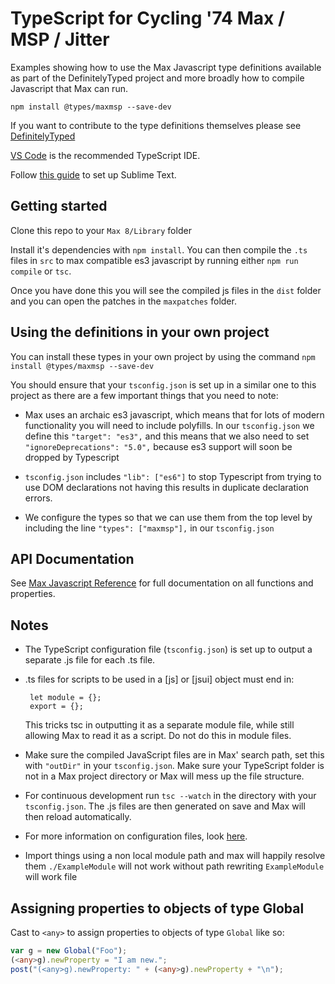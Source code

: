 # TypeScript for Cycling '74 Max / MSP / Jitter

Examples showing how to use the Max Javascript type definitions available as part
of the DefinitelyTyped project and more broadly how to compile Javascript that Max
can run.

`npm install @types/maxmsp --save-dev`

If you want to contribute to the type definitions themselves please see [DefinitelyTyped](https://github.com/DefinitelyTyped/DefinitelyTyped)

[VS Code](https://code.visualstudio.com/) is the recommended TypeScript IDE.

Follow
[this guide](https://cmatskas.com/getting-started-with-typescript-and-sublime-text/)
to set up Sublime Text.

## Getting started

Clone this repo to your `Max 8/Library` folder

Install it's dependencies with `npm install`. You can then compile the `.ts`
files in `src` to max compatible es3 javascript by running either
`npm run compile` or `tsc`.

Once you have done this you will see the compiled js files in the `dist` folder
and you can open the patches in the `maxpatches` folder.

## Using the definitions in your own project

You can install these types in your own project by using the command
`npm install @types/maxmsp --save-dev`

You should ensure that your `tsconfig.json` is set up in a similar one
to this project as there are a few important things that you need to note:

* Max uses an archaic es3 javascript, which means that for lots of modern
  functionality you will need to include polyfills. In our `tsconfig.json` we
  define this `"target": "es3",` and this means that we also need to set
  `"ignoreDeprecations": "5.0",` because es3 support will soon be dropped by Typescript

* `tsconfig.json` includes `"lib": ["es6"]` to stop Typescript from trying to use
DOM declarations not having this results in duplicate declaration errors.

* We configure the types so that we can use them from the top level by including
  the line `"types": ["maxmsp"],` in our `tsconfig.json`

## API Documentation

See
[Max Javascript Reference](http://max-javascript-reference.tim-schenk.de/#gsc.tab=0)
for full documentation on all functions and properties.

## Notes

* The TypeScript configuration file (`tsconfig.json`) is set up to output a
  separate .js file for each .ts file.

* .ts files for scripts to be used in a [js] or [jsui] object must end in:

       let module = {};
       export = {};

   This tricks tsc in outputting it as a separate module file, while still
   allowing Max to read it as a script. Do not do this in module files.

* Make sure the compiled JavaScript files are in Max' search path, set this with
  `"outDir"` in your `tsconfig.json`. Make sure your TypeScript folder is not in
  a Max project directory or Max will mess up the file structure.

* For continuous development run `tsc --watch` in the directory with your
  `tsconfig.json`. The .js files are then generated on save and Max will then
  reload automatically.

* For more information on configuration files, look [here](https://www.typescriptlang.org/docs/handbook/tsconfig-json.html).

* Import things using a non local module path and max will happily resolve them `./ExampleModule`
will not work without path rewriting `ExampleModule` will work file

## Assigning properties to objects of type Global

Cast to `<any>` to assign properties to objects of type `Global` like so:

```Typescript
var g = new Global("Foo");
(<any>g).newProperty = "I am new.";
post("(<any>g).newProperty: " + (<any>g).newProperty + "\n");
```
